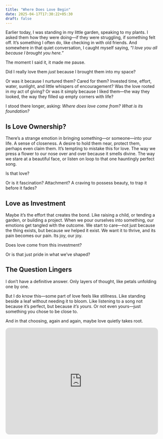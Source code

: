 ```yaml
---
title: "Where Does Love Begin"
date: 2025-04-17T17:30:22+05:30
draft: false
---
```


Earlier today, I was standing in my little garden, speaking to my plants. I asked them how they were doing—if they were struggling, if something felt off. It’s something I often do, like checking in with old friends. And somewhere in that quiet conversation, I caught myself saying, *“I love you all because I brought you here.”*

The moment I said it, it made me pause.

Did I really love them *just* because I brought them into my space?

Or was it because I nurtured them? Cared for them? Invested time, effort, water, sunlight, and little whispers of encouragement? Was the love rooted in my act of giving? Or was it simply because I liked them—the way they looked, the way they filled up empty corners with life?

I stood there longer, asking: *Where does love come from? What is its foundation?*


## Is Love Ownership?

There’s a strange emotion in bringing something—or someone—into your life. A sense of closeness. A desire to hold them near, protect them, perhaps even claim them. It’s tempting to mistake this for love. The way we press a flower to our nose over and over because it smells divine. The way we stare at a beautiful face, or listen on loop to that one hauntingly perfect song.

Is that love?

Or is it fascination? Attachment? A craving to possess beauty, to trap it before it fades?


## Love as Investment

Maybe it’s the effort that creates the bond. Like raising a child, or tending a garden, or building a project. When we pour ourselves into something, our emotions get tangled with the outcome. We start to care—not just because the thing exists, but because *we* helped it exist. We want it to thrive, and its pain becomes our pain. Its joy, our joy.

Does love come from this investment?

Or is that just pride in what we’ve shaped?


## The Question Lingers

I don’t have a definitive answer. Only layers of thought, like petals unfolding one by one.

But I do know this—some part of love feels like stillness. Like standing beside a leaf without needing it to bloom. Like listening to a song not because it’s perfect, but because *it’s yours*. Or not even yours—just something you chose to be close to.

And in that choosing, again and again, maybe love quietly takes root.

<iframe style="border-radius:12px" src="https://open.spotify.com/embed/episode/2U4Dz37CwfFsQLI111ezLS?utm_source=generator" width="100%" height="352" frameBorder="0" allowfullscreen="" allow="autoplay; clipboard-write; encrypted-media; fullscreen; picture-in-picture" loading="lazy"></iframe>

